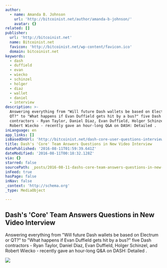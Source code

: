 ```yaml
---
author:
  - name: Amanda B. Johnson
    url: 'http://bitcoinist.net/author/amanda-b-johnson/'
    avatar: {}
related: []
publisher:
  url: 'http://bitcoinist.net'
  name: Bitcoinist.net
  favicon: 'http://bitcoinist.net/wp-content/favicon.ico'
  domain: bitcoinist.net
keywords:
  - dash
  - duffield
  - evan
  - wiecko
  - schinzel
  - holger
  - diaz
  - wallet
  - daniel
  - interview
description: >-
  Answering everything from "Will future Dash wallets be based on Electrum or
  QT?" to "What happens if Evan Duffield gets hit by a bus?" five Dash
  contractors - Ryan Taylor, Daniel Diaz, Evan Duffield, Holger Schinzel, and
  Robert Wiecko - recently gave an hour-long Q&A on DASH: Detailed .
inLanguage: en
app_links: []
isBasedOnUrl: 'http://bitcoinist.net/dash-core-user-questions-interview/'
title: Dash's 'Core' Team Answers Questions in New Video Interview
datePublished: '2016-08-11T01:59:39.641Z'
dateModified: '2016-08-11T00:18:32.128Z'
via: {}
starred: false
sourcePath: _posts/2016-08-11-dashs-core-team-answers-questions-in-new-video-interview.md
inFeed: true
hasPage: false
inNav: false
_context: 'http://schema.org'
_type: MediaObject

---
```

<article style=""><h1>Dash's 'Core' Team Answers Questions in New Video Interview</h1><p>Answering everything from "Will future Dash wallets be based on Electrum or QT?" to "What happens if Evan Duffield gets hit by a bus?" five Dash contractors - Ryan Taylor, Daniel Diaz, Evan Duffield, Holger Schinzel, and Robert Wiecko - recently gave an hour-long Q&amp;A on DASH: Detailed .</p><img src="http://bitcoinist.net/wp-content/uploads/2016/08/Dash-question-and-answer-group.png" /></article>